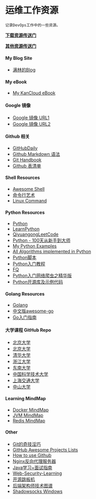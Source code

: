 # 运维工作资源
```
记录DevOps工作中的一些资源。
```

**[下载资源传送门](https://github.com/mrlapulga/devops-resources/blob/master/Downloads.md)**

**[其他资源传送门](https://github.com/mrlapulga/devops-resources/blob/master/CommonTreasure.md)**


#### My Blog Site
- [满林的Blog](https://www.mrlapulga.com/)

#### My eBook
- [My KanCloud eBook](https://www.kancloud.cn/mrlapulga/devops-notes)

#### Google 镜像
- [Google 镜像 URL1](https://coderschool.cn/1853.html)
- [Google 镜像 URL2](https://guge8.978789.xyz/)

#### Github 相关
- [GitHubDaily](https://github.com/GitHubDaily/GitHubDaily)
- [Github Markdown 语法](https://guides.github.com/features/mastering-markdown/)
- [Git Handbook](https://guides.github.com/introduction/git-handbook/)
- [Github 表清单](https://github.com/ikatyang/emoji-cheat-sheet/blob/master/README.md)

#### Shell Resources
- [Awesome Shell](https://github.com/alebcay/awesome-shell/blob/master/README_ZH-CN.md)
- [命令行艺术](https://github.com/jlevy/the-art-of-command-line/blob/master/README-zh.md)
- [Linux Command](https://github.com/jaywcjlove/linux-command)

#### Python Resources
- [Python](https://www.python.org/)
- [LearnPython](https://github.com/iuskye/LearnPython)
- [QiyuangongLeetCode](https://github.com/qiyuangong/leetcode)
- [Python - 100天从新手到大师](https://github.com/jackfrued/Python-100-Days)
- [My Python Examples](https://github.com/geekcomputers/Python)
- [All Algorithms implemented in Python](https://github.com/TheAlgorithms/Python)
- [Python脚本](https://github.com/injetlee/Python)
- [Python入门教程](https://github.com/TwoWater/Python)
- [FQ](https://github.com/TwoWater/Python/blob/master/Res/FQ.md)
- [Python入门网络爬虫之精华版](https://github.com/lining0806/PythonSpiderNotes)
- [Python开源库及示例代码](https://github.com/programthink/opensource/blob/master/libs/python.wiki)

#### Golang Resources
- [Golang](https://golang.org/)
- [中文版awesome-go](https://github.com/hackstoic/golang-open-source-projects)
- [Go入门指南](https://github.com/Unknwon/the-way-to-go_ZH_CN/blob/master/eBook/directory.md)

#### 大学课程 GitHub Repo
- [北京大学](https://github.com/lib-pku/libpku)
- [北京大学](https://github.com/tongtzeho/PKUCourse)
- [清华大学](https://github.com/PKUanonym/REKCARC-TSC-UHT)
- [浙江大学](https://github.com/QSCTech/zju-icicles)
- [东南大学](https://github.com/zjdx1998/seucourseshare)
- [中国科学技术大学](https://github.com/USTC-Resource/USTC-Course)
- [上海交通大学](https://github.com/CoolPhilChen/SJTU-Courses/)
- [中山大学](https://github.com/sysuexam/SYSU-Exam)

#### Learning MindMap
- [Docker MindMap](https://github.com/Weiwf/docker-mindmap)
- [JVM MindMap](https://github.com/Weiwf/JVM-mindmap)
- [Redis MindMap](https://github.com/Weiwf/redis-mindmap)


#### Other
- [Git的奇技淫巧](https://github.com/521xueweihan/git-tips)
- [GitHub Awesome Projects Lists](https://www.prettyawesomelists.com/lists)
- [How to use Github](https://github.com/xirong/my-git)
- [Nginx反向代理服务器](https://github.com/bg6cq/nginx-install)
- [Java学习+面试指南](https://github.com/Snailclimb/JavaGuide)
- [Web-Security-Learning](https://github.com/CHYbeta/Web-Security-Learning)
- [开源跳板机](https://github.com/jumpserver/jumpserver)
- [后端架构师技术图谱](https://github.com/xingshaocheng/architect-awesome)
- [Shadowsocks Windows](https://github.com/iuskye/shadowsocks-windows)
